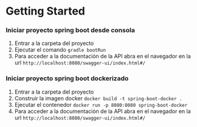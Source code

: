 # Getting Started

### Iniciar proyecto spring boot desde consola
1. Entrar a la carpeta del proyecto
2. Ejecutar el comando `gradle bootRun`
3. Para acceder a la documentación de la API abra en el navegador en la url `http://localhost:8080/swagger-ui/index.html#/`

### Iniciar proyecto spring boot dockerizado
1. Entrar a la carpeta del proyecto
2. Construir la imagen docker `docker build -t spring-boot-docker .`
3. Ejecutar el contenedor `docker run -p 8080:8080 spring-boot-docker`
4. Para acceder a la documentación de la API abra en el navegador en la url `http://localhost:8080/swagger-ui/index.html#/`